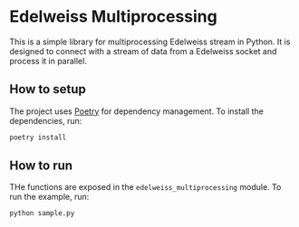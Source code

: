 # Edelweiss Multiprocessing

This is a simple library for multiprocessing Edelweiss stream in Python. It is designed to connect with a stream of data from a Edelweiss socket and process it in parallel.

## How to setup

The project uses [Poetry](https://python-poetry.org/) for dependency management. To install the dependencies, run:

```bash
poetry install
```

## How to run

THe functions are exposed in the `edelweiss_multiprocessing` module. To run the example, run:

```bash
python sample.py
```
